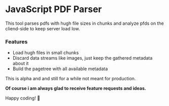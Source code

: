 # JavaScript PDF Parser

This tool parses pdfs with hugh file sizes in chunks and analyze pfds on the cliend-side to keep server load low.

### Features
- Load hugh files in small chunks
- Discard data streams like images, just keep the gathered metadata about it
- Build the pagetree with all available metadata

This is alpha and and still for a while not meant for production. 

**Of course i am always glad to receive feature requests and ideas.**

Happy coding! :metal:
